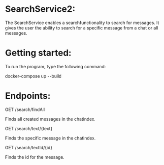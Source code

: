 ﻿# SearchService2:
 
 The SearchService enables a searchfunctionality to search for messages. It gives the user the ability to search for a specific message from a chat or 
 all messages.
 
 # Getting started:
 To run the program, type the following command:

 docker-compose up --build
 
 
 # Endpoints:
 
 GET /search/findAll
 
 Finds all created messages in the chatindex.
 
 GET /search/text/{text}
 
 Finds the specific message in the chatindex.
 
 GET /search/textId/{id}
 
 Finds the id for the message.
 
 
